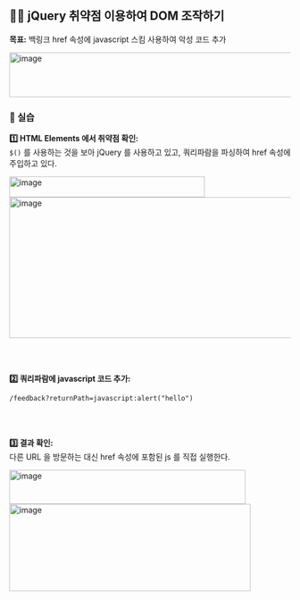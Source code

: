 ## 🕵️‍♂️ jQuery 취약점 이용하여 DOM 조작하기
**목표:** 백링크 href 속성에 javascript 스킴 사용하여 악성 코드 추가 <br />

<img width="600" height="80" alt="image" src="https://github.com/user-attachments/assets/fe1223b6-48cb-4f51-b6cc-a71e30b65150" />


<br />

### 🧪 실습

**1️⃣ HTML Elements 에서 취약점 확인:** <br />
`$()` 를 사용하는 것을 보아 jQuery 를 사용하고 있고, 쿼리파람을 파싱하여 href 속성에 주입하고 있다. <br />

<img width="350" height="37" alt="image" src="https://github.com/user-attachments/assets/c170d635-815b-42dd-99e6-d67fe5c9fe3c" />

<img width="1573" height="252" alt="image" src="https://github.com/user-attachments/assets/130b4dba-4822-42f6-8e84-9161d1753061" />

<br /><br />

**2️⃣ 쿼리파람에 javascript 코드 추가:** <br />

```
/feedback?returnPath=javascript:alert("hello")
```

<br /><br />

**3️⃣ 결과 확인:** <br />
다른 URL 을 방문하는 대신 href 속성에 포함된 js 를 직접 실행한다.

<img width="423" height="61" alt="image" src="https://github.com/user-attachments/assets/7460e1c3-c0dd-43a5-b7c5-ef863bd8a20d" />
<br />
<img width="432" height="156" alt="image" src="https://github.com/user-attachments/assets/c1ac0ac9-2e8b-4b92-b475-e4d3284cd36f" />

<br />
